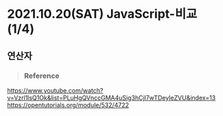 #  2021.10.20(SAT) JavaScript-비교(1/4)
## 연산자

>### Reference

<https://www.youtube.com/watch?v=Vzrl1lsQ1Ok&list=PLuHgQVnccGMA4uSig3hCjl7wTDeyIeZVU&index=13>
<https://opentutorials.org/module/532/4722>

